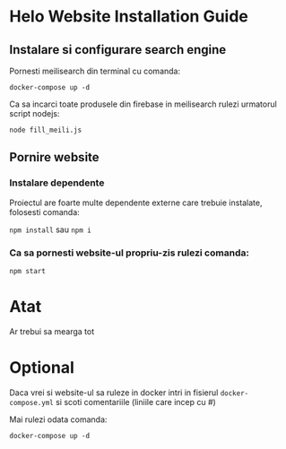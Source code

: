 # Helo Website Installation Guide

## Instalare si configurare search engine
Pornesti meilisearch din terminal cu comanda:

`docker-compose up -d`

Ca sa incarci toate produsele din firebase in meilisearch rulezi urmatorul script nodejs:

`node fill_meili.js`

## Pornire website

### Instalare dependente
Proiectul are foarte multe dependente externe care trebuie instalate, folosesti comanda:

`npm install` sau `npm i`

### Ca sa pornesti website-ul propriu-zis rulezi comanda:

`npm start`

# Atat
Ar trebui sa mearga tot

# Optional
Daca vrei si website-ul sa ruleze in docker intri in fisierul `docker-compose.yml` si scoti comentariile (liniile care incep cu #)

Mai rulezi odata comanda:

`docker-compose up -d`